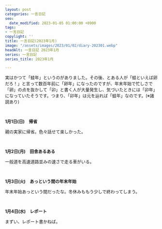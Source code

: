 ```yaml
---
layout: post
categories: 一言日記
seo:
  date_modified: 2023-01-05 01:00:00 +0900
tags:
- 一言日記
copylight: ''
title: 一言日記(2023年1月)
image: "/assets/images/2023/01/02/diary-202301.webp"
headAlt: 一言日記 2023年1月
series: 一言日記
series_title: 2023年1月

---
```

実はかつて「蛙年」というのがありました。その後、とある人が「蛙といえば卵だろ！」と言って数百年前に「卵年」になったのですが、年末年始で忙しさで「卵」の点を抜かして「卯」と書く人が大量発生し、気づいたときには「卯年」になっていたそうです。つまり、「卯年」は元を辿れば「蛙年」なのです。(※諸説あり)

<br>

**1月1日(日)　帰省**

親の実家に帰省。色々話せて楽しかった。

<br>

**1月2日(月)　田舎あるある**

一般道を高速道路並みの速さで走る車がいる。

<br>

**1月3日(火)　あっという間の年末年始**

年末年始あっという間だったな。冬休みももう少しで終わってしまう。

<br>

**1月4日(水)　レポート**

まずい、レポート書かねば。
